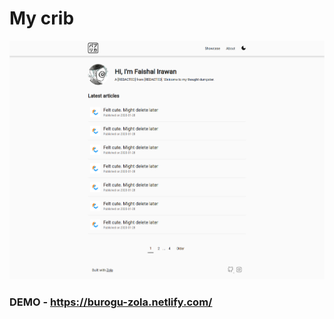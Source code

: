 # My crib

![Hello Friend](https://github.com/faishalirwn/burogu-zola/blob/master/screenshot.png?raw=true)

### DEMO - https://burogu-zola.netlify.com/